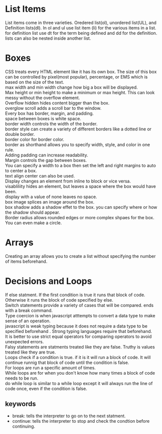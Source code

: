 # List Items  

List items come in three varieties. Oredered list(ol), unordered list(UL), and Definition lists(dl).
In ol and ul use list item (li) for the various items in a list. for definition list use dt for the term being defined and dd for the definition.  
lists can also  be nested inside another list.  

# Boxes  

CSS treats every HTML element like it has its own box. The size of this box can be controlled by pixel(most popular), percentage, or EMS which is based on the size of the text.  
max width and min width change how big a box will be displayed.  
Max height or min height to make a minimum or max height. This can look messy without the overflow element.  
Overflow hidden hides content bigger than the box.  
overglow scroll adds a scroll bar to the window.  
Every box has border, margin, and padding.  
space between boxes is white space.  
border width controls the width of the border.  
border style can create a variety of different borders like a dotted line or double border.  
border color for border color.  
border as shorthand allows you to specify width, style, and color in one rule.  
Adding padding can increase readability.  
Margin controls the gap between boxes.  
You can specify a width to a box then set the left and right margins to auto to center a box.  
text align center can also be used.  
Display changes an element from inline to block or vice versa.  
visabliliity hides an element, but leaves a space where the box would have been.  
display with a value of none leaves no space.  
box image splices an image around the box.  
box shadow adds a shadow effet to the box. you can specify where or how the shadow  should appear.  
Border radius allows rounded edges or more complex shpaes for the box. You can even make a circle.  

# Arrays  

Creating an array allows you to create a list without specifying the number of items beforehand.  

# Decisions and Loops  

If else statment. If the first condition is true it runs that block of code. Otherwise it runs the block of code specified by else.  
Switch statements provide a variety of cases that will be compared. ends with a break command.  
Type coercion is when javascript atttempts to convert a data type to make sense of an operation.  
javascript is weak typing because it does not require a data type to be specified beforehand . Strong typing languages require that beforehand.  
It is better to use strict equal operators for comparing operators to avoid unexpected errors.  
Falsy statements are statments treated like they are false. Truthy is values treated like they are true.  
Loops check if a condition is true. if it is it will run a block of code. It will continue runnig that block of code until the condition is false.  
For loops are run a specific amount of times.  
While loops are for when you don't know how many times a block of code needs to be run.  
do while loop is similar to a while loop except it will always run the line of code once, even if the condition is false.  

## keywords  
* break: tells the interpreter to go on to the next statment.  
* continue: tells the interpreter to stop and check the condtion before continuing.  



